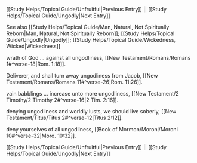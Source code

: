 [[Study Helps/Topical Guide/Unfruitful|Previous Entry]]  ||  [[Study Helps/Topical Guide/Ungodly|Next Entry]]

 See also [[Study Helps/Topical Guide/Man, Natural, Not Spiritually Reborn|Man, Natural, Not Spiritually Reborn]]; [[Study Helps/Topical Guide/Ungodly|Ungodly]]; [[Study Helps/Topical Guide/Wickedness, Wicked|Wickedness]]

 wrath of God ... against all ungodliness, [[New Testament/Romans/Romans 1#^verse-18|Rom. 1:18]].

 Deliverer, and shall turn away ungodliness from Jacob, [[New Testament/Romans/Romans 11#^verse-26|Rom. 11:26]].

 vain babblings ... increase unto more ungodliness, [[New Testament/2 Timothy/2 Timothy 2#^verse-16|2 Tim. 2:16]].

 denying ungodliness and worldly lusts, we should live soberly, [[New Testament/Titus/Titus 2#^verse-12|Titus 2:12]].

 deny yourselves of all ungodliness, [[Book of Mormon/Moroni/Moroni 10#^verse-32|Moro. 10:32]].

[[Study Helps/Topical Guide/Unfruitful|Previous Entry]]  ||  [[Study Helps/Topical Guide/Ungodly|Next Entry]]